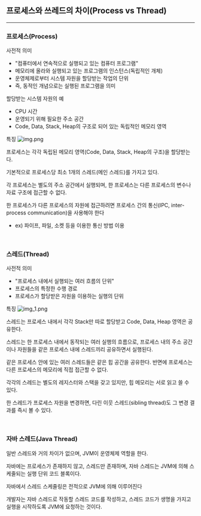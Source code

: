## 프로세스와 쓰레드의 차이(Process vs Thread)

---

### 프로세스(Process)

 사전적 의미
  - "컴퓨터에서 연속적으로 실행되고 있는 컴퓨터 프로그램"
  - 메모리에 올라와 실행되고 있는 프로그램의 인스턴스(독립적인 개체) 
  - 운영체제로부터 시스템 자원을 할당받는 작업의 단위
  - 즉, 동적인 개념으로는 실행된 프로그램을 의미

할당받는 시스템 자원의 예
  - CPU 시간
  - 운영되기 위해 필요한 주소 공간
  - Code, Data, Stack, Heap의 구조로 되어 있는 독립적인 메모리 영역

특징
![img.png](img.png)

프로세스는 각각 독립된 메모리 영역(Code, Data, Stack, Heap의 구조)을 할당받는다.

기본적으로 프로세스당 최소 1개의 스레드(메인 스레드)를 가지고 있다.

각 프로세스는 별도의 주소 공간에서 실행되며, 한 프로세스는 다른 프로세스의 변수나 자료 구조에 접근할 수 없다.

한 프로세스가 다른 프로세스의 자원에 접근하려면 프로세스 간의 통신(IPC, inter-process communication)을 사용해야 한다
  - ex) 파이프, 파일, 소켓 등을 이용한 통신 방법 이용

<br>

### 스레드(Thread)

사전적 의미
  - "프로세스 내에서 실행되는 여러 흐름의 단위"
  - 프로세스의 특정한 수행 경로
  - 프로세스가 할당받은 자원을 이용하는 실행의 단위

특징
![img_1.png](img_1.png)

스레드는 프로세스 내에서 각각 Stack만 따로 할당받고 Code, Data, Heap 영역은 공유한다.

스레드는 한 프로세스 내에서 동작되는 여러 실행의 흐름으로, 프로세스 내의 주소 공간이나 자원들을 같은 프로세스 내에 스레드끼리 공유하면서 실행된다.

같은 프로세스 안에 있는 여러 스레드들은 같은 힙 공간을 공유한다. 반면에 프로세스는 다른 프로세스의 메모리에 직접 접근할 수 없다.

각각의 스레드는 별도의 레지스터와 스택을 갖고 있지만, 힙 메모리는 서로 읽고 쓸 수 있다.

한 스레드가 프로세스 자원을 변경하면, 다린 이웃 스레드(sibling thread)도 그 변경 결과를 즉시 볼 수 있다.

<br>

### 자바 스레드(Java Thread)

일반 스레드와 거의 차이가 없으며, JVM이 운영체제 역할을 한다.

자바에는 프로세스가 존재하지 않고, 스레드만 존재하며, 자바 스레드는 JVM에 의해 스케줄되는 실행 단위 코드 블록이다.

자바에서 스레드 스케줄링은 전적으로 JVM에 의해 이루어진다

개발자는 자바 스레드로 작동할 스레드 코드를 작성하고, 스레드 코드가 생명을 가지고 실행을 시작하도록 JVM에 요청하는 것이다.

